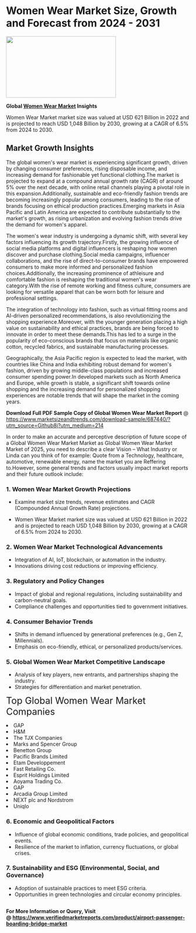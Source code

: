 <H1>Women Wear Market Size, Growth and Forecast from 2024 - 2031</H1><img class="aligncenter size-medium wp-image-584254" src="https://thirdeyenews.in/wp-content/uploads/2024/09/Global-Market-Research-300x168.jpeg" alt="" width="300" height="168" /><p><strong>Global&nbsp;<a href="https://www.marketsizeandtrends.com/download-sample/687440/?utm_source=Github8j?utm_medium=214">Women Wear Market</a> Insights</strong></p><p>Women Wear Market market size was valued at USD 621 Billion in 2022 and is projected to reach USD 1,048 Billion by 2030, growing at a CAGR of 6.5% from 2024 to 2030.</p><p><h2>Market Growth Insights</h2> <p>The global women's wear market is experiencing significant growth, driven by changing consumer preferences, rising disposable income, and increasing demand for fashionable yet functional clothing.The market is projected to expand at a compound annual growth rate (CAGR) of around 5% over the next decade, with online retail channels playing a pivotal role in this expansion.Additionally, sustainable and eco-friendly fashion trends are becoming increasingly popular among consumers, leading to the rise of brands focusing on ethical production practices.Emerging markets in Asia Pacific and Latin America are expected to contribute substantially to the market's growth, as rising urbanization and evolving fashion trends drive the demand for women's apparel.</p> <p>The women's wear industry is undergoing a dynamic shift, with several key factors influencing its growth trajectory.Firstly, the growing influence of social media platforms and digital influencers is reshaping how women discover and purchase clothing.Social media campaigns, influencer collaborations, and the rise of direct-to-consumer brands have empowered consumers to make more informed and personalized fashion choices.Additionally, the increasing prominence of athleisure and comfortable fashion is reshaping the traditional women's wear category.With the rise of remote working and fitness culture, consumers are looking for versatile apparel that can be worn both for leisure and professional settings.</p> <p>The integration of technology into fashion, such as virtual fitting rooms and AI-driven personalized recommendations, is also revolutionizing the shopping experience.Moreover, with the younger generation placing a high value on sustainability and ethical practices, brands are being forced to innovate in order to meet these demands.This has led to a surge in the popularity of eco-conscious brands that focus on materials like organic cotton, recycled fabrics, and sustainable manufacturing processes.</p> <p>Geographically, the Asia Pacific region is expected to lead the market, with countries like China and India exhibiting robust demand for women's fashion, driven by growing middle-class populations and increased consumer spending power.In developed markets such as North America and Europe, while growth is stable, a significant shift towards online shopping and the increasing demand for personalized shopping experiences are notable trends that will shape the market in the coming years.</p> <p><span class=""><strong>Download Full PDF Sample Copy of Global Women Wear Market Report</strong> @ <a href="https://www.marketsizeandtrends.com/download-sample/687440/?utm_source=Github8j?utm_medium=214" target="_blank">https://www.marketsizeandtrends.com/download-sample/687440/?utm_source=Github8j?utm_medium=214</a></span></p><p>In order to make an accurate and perceptive description of future scope of a Global&nbsp;Women Wear Market Market as Global&nbsp;Women Wear Market Market of 2025, you need to describe a clear Vision &ndash; What Industry or Linda can you think of for example: Quote from a Technology, healthcare, automotive, renewable energy, name the market you are Reffering to.However, some general trends and factors usually impact market reports and their future outlook include:</p><h3>1.&nbsp;<strong>Women Wear Market Growth Projections</strong></h3><ul><li>Examine market size trends, revenue estimates and CAGR (Compounded Annual Growth Rate) projections.</li><li><p>Women Wear Market market size was valued at USD 621 Billion in 2022 and is projected to reach USD 1,048 Billion by 2030, growing at a CAGR of 6.5% from 2024 to 2030.</p></li></ul><h3>2.&nbsp;<strong>Women Wear Market Technological Advancements</strong></h3><ul><li>Integration of AI, IoT, blockchain, or automation in the industry.</li><li>Innovations driving cost reductions or improving efficiency.</li></ul><h3>3.&nbsp;<strong>Regulatory and Policy Changes</strong></h3><ul><li>Impact of global and regional regulations, including sustainability and carbon-neutral goals.</li><li>Compliance challenges and opportunities tied to government initiatives.</li></ul><h3>4.&nbsp;<strong>Consumer Behavior Trends</strong></h3><ul><li>Shifts in demand influenced by generational preferences (e.g., Gen Z, Millennials).</li><li>Emphasis on eco-friendly, ethical, or personalized products/services.</li></ul><h3>5.&nbsp;<strong>Global Women Wear Market Competitive Landscape</strong></h3><ul><li>Analysis of key players, new entrants, and partnerships shaping the industry.</li><li>Strategies for differentiation and market penetration.</li></ul><p data-pm-slice="1 1 []"><span style="color: inherit; font-family: inherit; font-size: 25px;">Top Global Women Wear Market Companies</span></p><div class="" data-test-id=""><p><li>GAP</li><li> H&M</li><li> The TJX Companies</li><li> Marks and Spencer Group</li><li> Benetton Group</li><li> Pacific Brands Limited</li><li> Etam Developpement</li><li> Fast Retailing Co.</li><li> Esprit Holdings Limited</li><li> Aoyama Trading Co.</li><li> GAP</li><li> Arcadia Group Limited</li><li> NEXT plc and Nordstrom</li><li> Uniqlo</li></p></div><h3>6.&nbsp;<strong>Economic and Geopolitical Factors</strong></h3><ul><li>Influence of global economic conditions, trade policies, and geopolitical events.</li><li>Resilience of the market to inflation, currency fluctuations, or global crises.</li></ul><h3>7.&nbsp;<strong>Sustainability and ESG (Environmental, Social, and Governance)</strong></h3><ul><li>Adoption of sustainable practices to meet ESG criteria.</li><li>Opportunities in green technologies and circular economy principles.</li></ul><h2><strong style="font-size: 14px;">For More Information or Query, Visit @&nbsp;</strong><a style="background-color: #ffffff; font-size: 14px;" href="https://www.marketsizeandtrends.com/report/women-wear-market/" target="_blank">https://www.verifiedmarketreports.com/product/airport-passenger-boarding-bridge-market</a></h2>